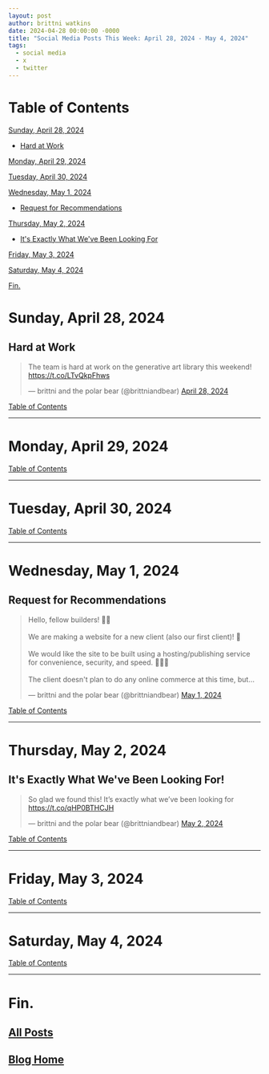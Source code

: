 ```yaml
---
layout: post
author: brittni watkins
date: 2024-04-28 00:00:00 -0000
title: "Social Media Posts This Week: April 28, 2024 - May 4, 2024"
tags:
  - social media
  - x
  - twitter
---
```


<!--suppress JSUnresolvedLibraryURL -->

# Table of Contents

[Sunday, April 28, 2024](#sunday-april-28-2024)
  - [Hard at Work](#hard-at-work)

[Monday, April 29, 2024](#monday-april-29-2024)

[Tuesday, April 30, 2024](#tuesday-april-30-2024)

[Wednesday, May 1, 2024](#wednesday-may-1-2024)
  - [Request for Recommendations](#request-for-recommendations)

[Thursday, May 2, 2024](#thursday-may-2-2024)
  - [It's Exactly What We've Been Looking For](#its-exactly-what-weve-been-looking-for)

[Friday, May 3, 2024](#friday-may-3-2024)

[Saturday, May 4, 2024](#saturday-may-4-2024)

[Fin.](#fin)

# Sunday, April 28, 2024

## Hard at Work

<blockquote class="twitter-tweet"><p lang="en" dir="ltr">The team is hard at work on the generative art library this weekend! <a href="https://t.co/LTvQkpFhws">https://t.co/LTvQkpFhws</a></p>&mdash; brittni and the polar bear (@brittniandbear) <a href="https://twitter.com/brittniandbear/status/1784611836354085089?ref_src=twsrc%5Etfw">April 28, 2024</a></blockquote> <script async src="https://platform.twitter.com/widgets.js" charset="utf-8"></script>

[Table of Contents](#table-of-contents)

----

# Monday, April 29, 2024

[Table of Contents](#table-of-contents)

----

# Tuesday, April 30, 2024

[Table of Contents](#table-of-contents)

----

# Wednesday, May 1, 2024

## Request for Recommendations

<blockquote class="twitter-tweet"><p lang="en" dir="ltr">Hello, fellow builders! 👋🏽<br><br>We are making a website for a new client (also our first client)! 🎉<br><br>We would like the site to be built using a hosting/publishing service for convenience, security, and speed. 👩🏽‍💻<br><br>The client doesn&#39;t plan to do any online commerce at this time, but…</p>&mdash; brittni and the polar bear (@brittniandbear) <a href="https://twitter.com/brittniandbear/status/1785756470463599027?ref_src=twsrc%5Etfw">May 1, 2024</a></blockquote> <script async src="https://platform.twitter.com/widgets.js" charset="utf-8"></script>

[Table of Contents](#table-of-contents)

----

# Thursday, May 2, 2024

## It's Exactly What We've Been Looking For!

<blockquote class="twitter-tweet"><p lang="en" dir="ltr">So glad we found this! It’s exactly what we’ve been looking for <a href="https://t.co/qHP0BTHCJH">https://t.co/qHP0BTHCJH</a></p>&mdash; brittni and the polar bear (@brittniandbear) <a href="https://twitter.com/brittniandbear/status/1786027548238876672?ref_src=twsrc%5Etfw">May 2, 2024</a></blockquote> <script async src="https://platform.twitter.com/widgets.js" charset="utf-8"></script>

[Table of Contents](#table-of-contents)

----

# Friday, May 3, 2024

[Table of Contents](#table-of-contents)

----

# Saturday, May 4, 2024

[Table of Contents](#table-of-contents)

----

# Fin.

## [All Posts](/blog/all-posts.html)

## [Blog Home](/blog/index.html)
